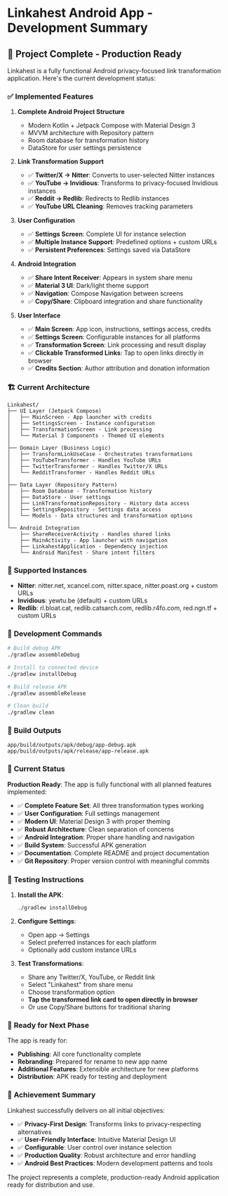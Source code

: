 # Linkahest Android App - Development Summary

## 🎉 **Project Complete - Production Ready**

Linkahest is a fully functional Android privacy-focused link transformation application. Here's the current development status:

### ✅ **Implemented Features**

1. **Complete Android Project Structure**
   - Modern Kotlin + Jetpack Compose with Material Design 3
   - MVVM architecture with Repository pattern
   - Room database for transformation history
   - DataStore for user settings persistence

2. **Link Transformation Support**
   - ✅ **Twitter/X → Nitter**: Converts to user-selected Nitter instances
   - ✅ **YouTube → Invidious**: Transforms to privacy-focused Invidious instances
   - ✅ **Reddit → Redlib**: Redirects to Redlib instances
   - ✅ **YouTube URL Cleaning**: Removes tracking parameters

3. **User Configuration**
   - ✅ **Settings Screen**: Complete UI for instance selection
   - ✅ **Multiple Instance Support**: Predefined options + custom URLs
   - ✅ **Persistent Preferences**: Settings saved via DataStore

4. **Android Integration**
   - ✅ **Share Intent Receiver**: Appears in system share menu
   - ✅ **Material 3 UI**: Dark/light theme support
   - ✅ **Navigation**: Compose Navigation between screens
   - ✅ **Copy/Share**: Clipboard integration and share functionality

5. **User Interface**
   - ✅ **Main Screen**: App icon, instructions, settings access, credits
   - ✅ **Settings Screen**: Configurable instances for all platforms
   - ✅ **Transformation Screen**: Link processing and result display
   - ✅ **Clickable Transformed Links**: Tap to open links directly in browser
   - ✅ **Credits Section**: Author attribution and donation information

### 🏗️ **Current Architecture**

```
Linkahest/
├── UI Layer (Jetpack Compose)
│   ├── MainScreen - App launcher with credits
│   ├── SettingsScreen - Instance configuration
│   ├── TransformationScreen - Link processing
│   └── Material 3 Components - Themed UI elements
│
├── Domain Layer (Business Logic)  
│   ├── TransformLinkUseCase - Orchestrates transformations
│   ├── YouTubeTransformer - Handles YouTube URLs
│   ├── TwitterTransformer - Handles Twitter/X URLs
│   └── RedditTransformer - Handles Reddit URLs
│
├── Data Layer (Repository Pattern)
│   ├── Room Database - Transformation history
│   ├── DataStore - User settings
│   ├── LinkTransformationRepository - History data access
│   ├── SettingsRepository - Settings data access
│   └── Models - Data structures and transformation options
│
└── Android Integration
    ├── ShareReceiverActivity - Handles shared links
    ├── MainActivity - App launcher with navigation
    ├── LinkahestApplication - Dependency injection
    └── Android Manifest - Share intent filters
```

### 📱 **Supported Instances**

- **Nitter**: nitter.net, xcancel.com, nitter.space, nitter.poast.org + custom URLs
- **Invidious**: yewtu.be (default) + custom URLs  
- **Redlib**: rl.bloat.cat, redlib.catsarch.com, redlib.r4fo.com, red.ngn.tf + custom URLs

### 🔧 **Development Commands**

```bash
# Build debug APK
./gradlew assembleDebug

# Install to connected device  
./gradlew installDebug

# Build release APK
./gradlew assembleRelease

# Clean build
./gradlew clean
```

### 📂 **Build Outputs**
```
app/build/outputs/apk/debug/app-debug.apk
app/build/outputs/apk/release/app-release.apk
```

### 🎯 **Current Status**

**Production Ready**: The app is fully functional with all planned features implemented:

- ✅ **Complete Feature Set**: All three transformation types working
- ✅ **User Configuration**: Full settings management
- ✅ **Modern UI**: Material Design 3 with proper theming
- ✅ **Robust Architecture**: Clean separation of concerns
- ✅ **Android Integration**: Proper share handling and navigation
- ✅ **Build System**: Successful APK generation
- ✅ **Documentation**: Complete README and project documentation
- ✅ **Git Repository**: Proper version control with meaningful commits

### 📱 **Testing Instructions**

1. **Install the APK**:
   ```bash
   ./gradlew installDebug
   ```

2. **Configure Settings**:
   - Open app → Settings
   - Select preferred instances for each platform
   - Optionally add custom instance URLs

3. **Test Transformations**:
   - Share any Twitter/X, YouTube, or Reddit link
   - Select "Linkahest" from share menu
   - Choose transformation option
   - **Tap the transformed link card to open directly in browser**
   - Or use Copy/Share buttons for traditional sharing

### 🔄 **Ready for Next Phase**

The app is ready for:
- **Publishing**: All core functionality complete
- **Rebranding**: Prepared for rename to new app name
- **Additional Features**: Extensible architecture for new platforms
- **Distribution**: APK ready for testing and deployment

### 🎉 **Achievement Summary**

Linkahest successfully delivers on all initial objectives:
- ✅ **Privacy-First Design**: Transforms links to privacy-respecting alternatives
- ✅ **User-Friendly Interface**: Intuitive Material Design UI
- ✅ **Configurable**: User control over instance selection
- ✅ **Production Quality**: Robust architecture and error handling
- ✅ **Android Best Practices**: Modern development patterns and tools

The project represents a complete, production-ready Android application ready for distribution and use.